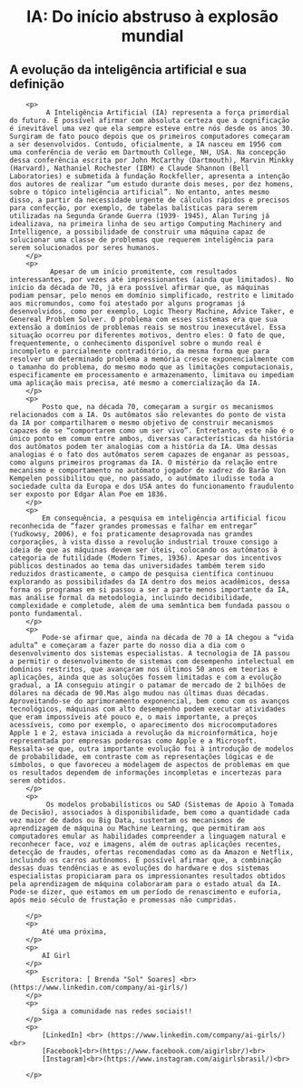   <center>
    	<h1>  IA: Do início abstruso à explosão mundial </h1>
    	 </center>
    	 <h2> A evolução da inteligência artificial e sua definição</h2>

    	<p>
    		 A Inteligência Artificial (IA) representa a força primordial do futuro. É possível afirmar com absoluta certeza que a cognificação é inevitável uma vez que ela sempre esteve entre nós desde os anos 30.  Surgiram de fato pouco depois que os primeiros computadores começaram a ser desenvolvidos. Contudo, oficialmente, a IA nasceu em 1956 com uma conferência de verão em Dartmouth College, NH, USA. Na concepção dessa conferência escrita por John McCarthy (Dartmouth), Marvin Minkky (Harvard), Nathaniel Rochester (IBM) e Claude Shannon (Bell Laboratories) e submetida à fundação Rockfeller, apresenta a intenção dos autores de realizar “um estudo durante dois meses, por dez homens, sobre o tópico inteligência artificial”. No entanto, antes mesmo disso, a partir da necessidade urgente de cálculos rápidos e precisos para confecção, por exemplo, de tabelas balísticas para serem utilizadas na Segunda Grande Guerra (1939- 1945), Alan Turing já idealizava, na primeira linha de seu artigo Computing Machinery and Intelligence, a possibilidade de construir uma máquina capaz de solucionar uma classe de problemas que requerem inteligência para serem solucionados por seres humanos.
    	</p>
    	<p>
    		  Apesar de um início promitente, com resultados interessantes, por vezes até impressionantes (ainda que limitados). No início da década de 70, já era possível afirmar que, as máquinas podiam pensar, pelo menos em domínio simplificado, restrito e limitado aos micromundos, como foi atestado por alguns programas já desenvolvidos, como por exemplo, Logic Theory Machine, Advice Taker, e Genereal Problem Solver. O problema com esses sistemas era que sua extensão a domínios de problemas reais se mostrou inexecutável. Essa situação ocorreu por diferentes motivos, dentro eles: O fato de que, frequentemente, o conhecimento disponível sobre o mundo real é incompleto e parcialmente contraditório, da mesma forma que para resolver um determinado problema a memória cresce exponencialmente com o tamanho do problema, do mesmo modo que as limitações computacionais, especificamente em processamento e armazenamento, limitava ou impediam uma aplicação mais precisa, até mesmo a comercialização da IA.
    	</p>
    	<p>
    		Posto que, na década 70, começaram a surgir os mecanismos relacionados com a IA. Os autômatos são relevantes do ponto de vista da IA por compartilharem o mesmo objetivo de construir mecanismos capazes de se “comportarem como um ser vivo”. Entretanto, este não é o único ponto em comum entre ambos, diversas características da história dos autômatos podem ter analogias com a história da IA. Uma dessas analogias é o fato dos autômatos serem capazes de enganar as pessoas, como alguns primeiros programas da IA. O mistério da relação entre mecanismo e comportamento no autômato jogador de xadrez do Barão Von Kempelen possibilitou que, no passado, o autômato iludisse toda a sociedade culta da Europa e dos USA antes do funcionamento fraudulento ser exposto por Edgar Alan Poe em 1836.
    	</p>
    	<p>
    		Em consequência, a pesquisa em inteligência artificial ficou reconhecida de “fazer grandes promessas e falhar em entregar” (Yudkowsy, 2006), e foi praticamente desaprovada nas grandes corporações, à vista disso a revolução industrial trouxe consigo a ideia de que as máquinas devem ser úteis, colocando os autômatos à categoria de futilidade (Modern Times, 1936). Apesar dos incentivos públicos destinados ao tema das universidades também terem sido reduzidos drasticamente, o campo de pesquisa científica continuou explorando as possibilidades da IA dentro dos meios acadêmicos, dessa forma os programas em si passou a ser a parte menos importante da IA, mas análise formal da metodologia, incluindo decidibilidade, complexidade e completude, além de uma semântica bem fundada passou o ponto fundamental. 
    	</p>
    	<p>
    		Pode-se afirmar que, ainda na década de 70 a IA chegou a “vida adulta” e começaram a fazer parte do nosso dia a dia com o desenvolvimento dos sistemas especialistas. A tecnologia de IA passou a permitir o desenvolvimento de sistemas com desempenho intelectual em domínios restritos, que avançaram nos últimos 50 anos em teorias e aplicações, ainda que as soluções fossem limitadas e com a evolução gradual, a IA conseguiu atingir o patamar de mercado de 2 bilhões de dólares na década de 90.Mas algo mudou nas últimas duas décadas. Aproveitando-se do aprimoramento exponencial, bem como com os avanços tecnológicos, máquinas com alto desempenho podem executar atividades que eram impossíveis até pouco e, o mais importante, a preços acessíveis, como por exemplo, o aparecimento dos microcomputadores Apple 1 e 2, estava iniciada a revolução da microinformática, hoje representada por empresas poderosas como Apple e a Microsoft. Ressalta-se que, outra importante evolução foi à introdução de modelos de probabilidade, em contraste com as representações lógicas e de símbolos, o que favoreceu a modelagem de aspectos de problemas em que os resultados dependem de informações incompletas e incertezas para serem obtidos. 
    	</p>
    	<p>
    		 Os modelos probabilísticos ou SAD (Sistemas de Apoio à Tomada de Decisão), associados à disponibilidade, bem como a quantidade cada vez maior de dados ou Big Data, sustentam os mecanismos de aprendizagem de máquina ou Machine Learning, que permitiram aos computadores emular as habilidades compreender a linguagem natural e reconhecer face, voz e imagens, além de outras aplicações recentes, detecção de fraudes, ofertas recomendadas como as da Amazon e Netflix, incluindo os carros autônomos. É possível afirmar que, a combinação dessas duas tendências e as evoluções do hardware e dos sistemas especialistas propiciaram para os impressionantes resultados obtidos pela aprendizagem de máquina colaboraram para o estado atual da IA. Pode-se dizer, que estamos em um período de renascimento e euforia, após meio século de frustação e promessas não cumpridas. 

    	</p>
    	<p>
    		Até uma próxima,
    	</p>
    	<p>
    		AI Girl
    	</p>
    	<p>
    		Escritora: [ Brenda "Sol" Soares] <br>(https://www.linkedin.com/company/ai-girls/)
    	</p>
    	<p>
    		Siga a comunidade nas redes sociais!!
    	</p>
    	<p>
    		[LinkedIn] <br> (https://www.linkedin.com/company/ai-girls/)<br>
            [Facebook]<br>(https://www.facebook.com/aigirlsbr/)<br>
            [Instagram]<br>(https://www.instagram.com/aigirlsbrasil/)<br>

    	</p>
